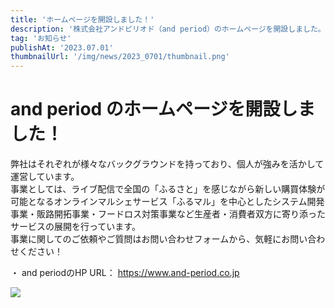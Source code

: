 ```yaml
---
title: 'ホームページを開設しました！'
description: '株式会社アンドピリオド（and period）のホームページを開設しました。'
tag: 'お知らせ'
publishAt: '2023.07.01'
thumbnailUrl: '/img/news/2023_0701/thumbnail.png'
---
```


# and period のホームページを開設しました！

弊社はそれぞれが様々なバックグラウンドを持っており、個人が強みを活かして運営しています。  
事業としては、ライブ配信で全国の「ふるさと」を感じながら新しい購買体験が可能となるオンラインマルシェサービス「ふるマル」を中心としたシステム開発事業・販路開拓事業・フードロス対策事業など生産者・消費者双方に寄り添ったサービスの展開を行っています。  
事業に関してのご依頼やご質問はお問い合わせフォームから、気軽にお問い合わせください！

・ and periodのHP URL： https://www.and-period.co.jp

![](/img/news/2023_0701/thumbnail.JPG)
